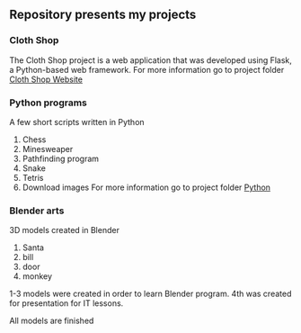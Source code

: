 ## Repository presents my projects ##


###  Cloth Shop ###

The Cloth Shop project is a web application that was developed using Flask, a Python-based web framework.
For more information go to project folder [Cloth Shop Website](./Cloth%20Shop%20Website)

### Python programs ###

A few short scripts written in Python
1. Chess
2. Minesweaper
3. Pathfinding program
4. Snake
5. Tetris 
6. Download images 
For more information go to project folder [Python](./Python)

###  Blender arts ###
3D models created in Blender 
1. Santa  
2. bill 
3. door 
4. monkey

1-3 models were created in order to learn Blender program. 4th was created for presentation for IT lessons.

All models are finished
